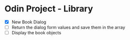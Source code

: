 # Odin Project - Library

- [X] New Book Dialog
- [ ] Return the dialog form values and save them in the array
- [ ] Display the book objects
